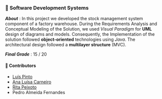 ### :pushpin: Software Development Systems 

***About*** : In this project we developed the stock management system component of a factory warehouse. During the Requirements Analysis and Conceptual Modeling of the Solution, we used *Visual Paradigm* for **UML** design of diagrams and models. Consequently, the Implementation of the solution followed **object-oriented** technologies using *Java*. The architectural design followed a **multilayer structure** (MVC).

***Final Grade*** : 15 / 20

#### :handshake: Contributors 
- [Luís Pinto](https://github.com/L-Pinto)
- [Ana Luísa Carneiro](https://github.com/Analucar)
- [Rita Peixoto](https://github.com/rita-peixoto)
- Pedro Almeida Fernandes
